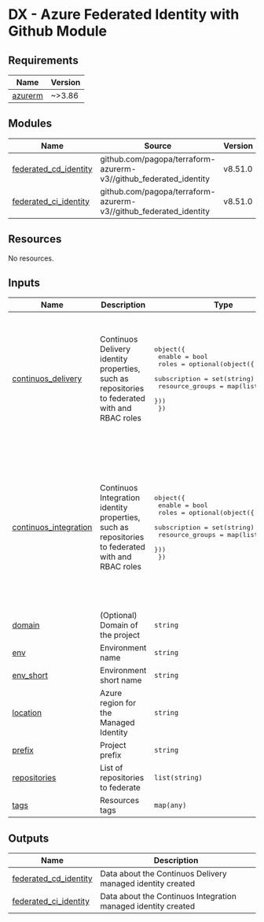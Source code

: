 # DX - Azure Federated Identity with Github Module

<!-- markdownlint-disable -->
<!-- BEGIN_TF_DOCS -->
## Requirements

| Name | Version |
|------|---------|
| <a name="requirement_azurerm"></a> [azurerm](#requirement\_azurerm) | ~>3.86 |

## Modules

| Name | Source | Version |
|------|--------|---------|
| <a name="module_federated_cd_identity"></a> [federated\_cd\_identity](#module\_federated\_cd\_identity) | github.com/pagopa/terraform-azurerm-v3//github_federated_identity | v8.51.0 |
| <a name="module_federated_ci_identity"></a> [federated\_ci\_identity](#module\_federated\_ci\_identity) | github.com/pagopa/terraform-azurerm-v3//github_federated_identity | v8.51.0 |

## Resources

No resources.

## Inputs

| Name | Description | Type | Default | Required |
|------|-------------|------|---------|:--------:|
| <a name="input_continuos_delivery"></a> [continuos\_delivery](#input\_continuos\_delivery) | Continuos Delivery identity properties, such as repositories to federated with and RBAC roles | <pre>object({<br>    enable = bool<br>    roles = optional(object({<br>      subscription    = set(string)<br>      resource_groups = map(list(string))<br>    }))<br>  })</pre> | <pre>{<br>  "enable": true,<br>  "roles": {<br>    "resource_groups": {<br>      "terraform-state-rg": [<br>        "Storage Blob Data Contributor"<br>      ]<br>    },<br>    "subscription": [<br>      "Contributor"<br>    ]<br>  }<br>}</pre> | no |
| <a name="input_continuos_integration"></a> [continuos\_integration](#input\_continuos\_integration) | Continuos Integration identity properties, such as repositories to federated with and RBAC roles | <pre>object({<br>    enable = bool<br>    roles = optional(object({<br>      subscription    = set(string)<br>      resource_groups = map(list(string))<br>    }))<br>  })</pre> | <pre>{<br>  "enable": true,<br>  "roles": {<br>    "resource_groups": {<br>      "terraform-state-rg": [<br>        "Storage Blob Data Contributor"<br>      ]<br>    },<br>    "subscription": [<br>      "Reader",<br>      "Reader and Data Access",<br>      "PagoPA IaC Reader",<br>      "DocumentDB Account Contributor"<br>    ]<br>  }<br>}</pre> | no |
| <a name="input_domain"></a> [domain](#input\_domain) | (Optional) Domain of the project | `string` | `""` | no |
| <a name="input_env"></a> [env](#input\_env) | Environment name | `string` | n/a | yes |
| <a name="input_env_short"></a> [env\_short](#input\_env\_short) | Environment short name | `string` | n/a | yes |
| <a name="input_location"></a> [location](#input\_location) | Azure region for the Managed Identity | `string` | `"italynorth"` | no |
| <a name="input_prefix"></a> [prefix](#input\_prefix) | Project prefix | `string` | n/a | yes |
| <a name="input_repositories"></a> [repositories](#input\_repositories) | List of repositories to federate | `list(string)` | n/a | yes |
| <a name="input_tags"></a> [tags](#input\_tags) | Resources tags | `map(any)` | n/a | yes |

## Outputs

| Name | Description |
|------|-------------|
| <a name="output_federated_cd_identity"></a> [federated\_cd\_identity](#output\_federated\_cd\_identity) | Data about the Continuos Delivery managed identity created |
| <a name="output_federated_ci_identity"></a> [federated\_ci\_identity](#output\_federated\_ci\_identity) | Data about the Continuos Integration managed identity created |
<!-- END_TF_DOCS -->
